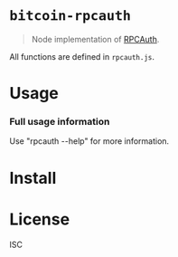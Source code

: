 # `bitcoin-rpcauth`

> Node implementation of [RPCAuth](https://github.com/bitcoin/bitcoin/tree/master/share/rpcauth).

All functions are defined in `rpcauth.js`.

# Usage

### Full usage information


Use "rpcauth <command> --help" for more information.

# Install

# License

ISC

